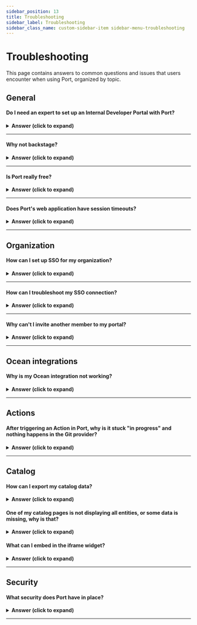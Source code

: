 ```yaml
---
sidebar_position: 13
title: Troubleshooting
sidebar_label: Troubleshooting
sidebar_class_name: custom-sidebar-item sidebar-menu-troubleshooting
---
```


# Troubleshooting

This page contains answers to common questions and issues that users encounter when using Port, organized by topic.

## General

#### Do I need an expert to set up an Internal Developer Portal with Port?

<details>
<summary><b>Answer (click to expand)</b></summary>

Port was designed to let you set up a developer portal in minutes, quickly defining your data model and then ingesting data about software and resources into it.

We believe in "bring your own data model" since each organization differs in how it wants to set up Port and model its software. Our documentation and [other resources](/resources) can help you get started. 

If you're trying to find out if Port is right for you, you can reach out to us by scheduling an [in-person demo](https://www.getport.io/demo-request), and we’ll be happy to escort you through the process of building a portal that's right for you.

</details>

---

#### Why not backstage?

<details>
<summary><b>Answer (click to expand)</b></summary>

Spotify’s backstage is spot-on in recognizing the need for a streamlined end-to-end development environment. It is also flexible, which lets you build your software catalog according to your data model. However, it requires coding, personnel to implement it, and domain expertise. You also need to invest in deployment, configuration and updates. You can read a detailed comparison of Port and Backstage [here](https://www.getport.io/compare/backstage-vs-port).

</details>

---

#### Is Port really free?

<details>
<summary><b>Answer (click to expand)</b></summary>

Port is free up to 15 users, you can check our [pricing page](https://www.getport.io/pricing) for more information. Using the free version of Port you can set up an advanced, fully functioning, internal developer portal.

The free version includes all of the features in Port, except for SSO and a certain limitation on the number of software catalog entities (up to 10,000), for reasons of fair use.  

In case you're evaluating Port, it provides you with everything you need, and if you need SSO for a given period, contact us.

</details>

---

#### Does Port's web application have session timeouts?

<details>
<summary><b>Answer (click to expand)</b></summary>

There is an inactivity timeout period of 3 days, and an absolute auto sign-in period of 7 days.

If you are inactive for 2 days and 23:59 hours, then perform any action, you will stay logged in.

In any case, after 7 days you will need to login again.

</details>

---

## Organization

#### How can I set up SSO for my organization?

<details>
<summary><b>Answer (click to expand)</b></summary>

1. Set up the Application in your SSO dashboard. You can find the documentation for each supported provider [here](https://docs.port.io/sso-rbac/sso-providers/).
2. Reach out to us with the required credentials in order to complete the set up.
3. After completing the set up, Port will provide you with the `CONNECTION_NAME`. Head back to the documentation and replace it where needed.

</details>

---

#### How can I troubleshoot my SSO connection?

<details>
<summary><b>Answer (click to expand)</b></summary>

1. Make sure the user has permissions to use the application.
2. Look at the URL of the error, sometimes they are embedded with the error. For example, look at the following URL:
```
https://app.getport.io/?error=access_denied&error_description=access_denied%20(User%20is%20not%20assigned%20to%20the%20client%20application.)&state=*********
```
After the `error_description`, you can see `User%20is%20not%20assigned%20to%20the%20client%20application`. In this case, the user is not assigned to the SSO application, and therefore cannot access Port through it.

3. Make sure you are using the correct `CONNECTION_NAME`     provided to you by Port, and that the application is set up correctly according to our setup docs.

</details>

---

#### Why can't I invite another member to my portal?

<details>
<summary><b>Answer (click to expand)</b></summary>

When using the free tier, Port allows you to be connected to a single organization. If your colleague is in another organization, you will not be able to invite him/her.  
Reach out to us using chat/Slack/mail to [support@getport.io](mailto:support@getport.io), and we will help you resolve the issue.

</details>

---

## Ocean integrations

#### Why is my Ocean integration not working?

<details>
<summary><b>Answer (click to expand)</b></summary>

If you are facing issues after installing an Ocean integration, follow these steps:

1. Make sure all of the parameters you provided in the installation command are correct.
2. Go to the [audit log](https://app.getport.io/settings/AuditLog) in your Port application and check for any errors in the creation of your `blueprints` and/or `entities`.
3. In your [builder](https://app.getport.io/settings/data-model) page, make sure that the new `blueprints` were created with the correct properties/relations.
4. If you tried to install a `self-hosted` integration, check the integration's documentation to ensure you included the necessary parameters.

If you are still facing issues, reach out to us using chat/Slack/mail to [support@getport.io](mailto:support@getport.io), and we will help you resolve the issue.

</details>

---

## Actions

#### After triggering an Action in Port, why is it stuck "in progress" and nothing happens in the Git provider?

<details>
<summary><b>Answer (click to expand)</b></summary>

Please make sure that:

1. The action backend is set up correctly. This includes the Organization/Group name, repository and workflow file name.
2. For Gitlab, make sure the [Port execution agent](https://docs.port.io/actions-and-automations/setup-backend/gitlab-pipeline/self-hosted#installing-the-agent) is installed properly. When triggering the action, you can view the logs of the agent to see what URL was triggered. 

</details>

---

## Catalog

#### How can I export my catalog data?

<details>
<summary><b>Answer (click to expand)</b></summary>

Port allows you to easily export any catalog data in one of the following formats:

- JSON
- Gitops (.yml)
- HCL (.tf)

To export your data:

1. Click on the `...` button in the top right corner of your Port application, and choose `Export Data`:
    <img src='/img/troubleshooting/exportDataButton.png' width='40%' border='1px' />

2. Choose one or more blueprints, choose a format and click `Export`.

This will download a file with all **entities** of the selected blueprints in the chosen format.

</details>

#### One of my catalog pages is not displaying all entities, or some data is missing, why is that?

<details>
<summary><b>Answer (click to expand)</b></summary>

1. Check for table filters in the top right. Make sure no filter is applied, or no property is hidden.
2. Sometimes users apply [initial filters](https://docs.port.io/customize-pages-dashboards-and-plugins/page/catalog-page/#initial-filters) to increase the loading speed of the catalog page. Make sure your missing entity is not being filtered out.

</details>

#### What can I embed in the iframe widget?

<details>
<summary><b>Answer (click to expand)</b></summary>

Iframe is a more limited web environment than a dedicated full-fledged browser tab, and they are a less secure option in general, so not all services support them. For example, Grafana Cloud does not allow iframe embedding of the content, while Grafana self-hosted does support iframe.

To understand if you can embed your desired content, the first step will be to check with the service provider if cross site embedding is supported. After confirming you can embed the relevant content, here are two different approaches for embedding sensitive data:

1. Public page behind a VPN: If the host of the content is self hosted and accessible when users are logged in to your VPN, you can make it publicly accessible to users that are logged in to your VPN. This means that the embedded resource is still secure, because access to your VPN (and therefore, to the resource) is limited only to users with access to the VPN, but it also makes it possible to view the embedded resource in Port, since there is no need for a dedicated authentication flow (again, assuming the user is logged in to the VPN).

    For example, with Grafana self-hosted that accessible from your VPN, you can simply make a dashboard public and embed it, and users who have logged in to your VPN will be able to see it embedded in Port correctly.

2. PKCE: Port supports [PKCE](https://docs.port.io/build-your-software-catalog/customize-integrations/configure-data-model/setup-blueprint/properties/embedded-url/authentication) authentication flow to authenticate the logged in user with an OIDC application against your IdP to gain access. This requires the end service you are trying to embed (for example, a dashboard from self-hosted Grafana) to support OIDC, in order to use the SSO application. In order to set it up, follow the documentation and make sure you do the following:

    - Create a new application in your IdP and configure the widget to use the correct application ID.
    - Configure the end service with the application credentials, in order to receive the authentication requests.
    - Make sure the application is able to get a JWT from the token URL. This is how the application authenticates the user.
</details>

---

## Security

#### What security does Port have in place?

<details>
<summary><b>Answer (click to expand)</b></summary>

We put a lot of thought into Port’s design to make it secure. Consequently, it doesn’t store secrets or credentials, and doesn't require whitelisting of IPs. 

Port uses industry-standard encryption protocols, data is encrypted both at rest and in transit, with complete isolation between clients and data access logging and auditing.  
Port is SOC2 and ISO/IEC 27001:2022 compliant, and undergoes regular pentests, product security and compliance reviews.

You can find the complete coverage of the **security policy** in the [security page](https://www.getport.io/security).

</details>

---